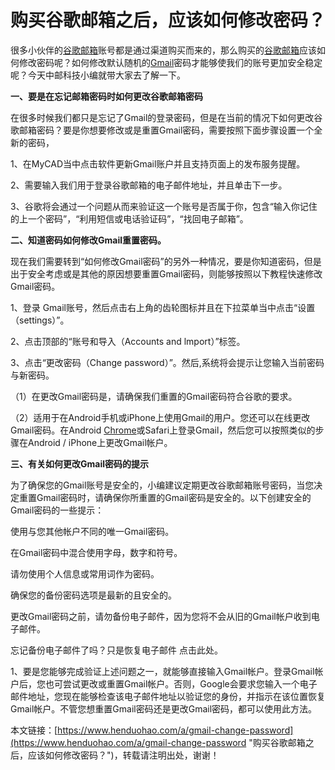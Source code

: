 # 购买谷歌邮箱之后，应该如何修改密码？
很多小伙伴的[谷歌邮箱](https://www.henduohao.com/tag/google-mail "谷歌邮箱是Google的免费网络邮件服务，也是世界上用户量最多的邮箱。")账号都是通过渠道购买而来的，那么购买的[谷歌邮箱](https://www.henduohao.com/tag/google-mail "谷歌邮箱是Google的免费网络邮件服务，也是世界上用户量最多的邮箱。")应该如何修改密码呢？如何修改默认随机的[Gmail](https://www.henduohao.com/tag/gmail "Gmail是Google的免费网络邮件服务，也是世界上用户量最多的邮箱。")密码才能够使我们的账号更加安全稳定呢？今天中邮科技小编就带大家去了解一下。

**一、要是在忘记邮箱密码时如何更改谷歌邮箱密码**

在很多时候我们都只是忘记了Gmail的登录密码，但是在当前的情况下如何更改谷歌邮箱密码？要是你想要修改或是重置Gmail密码，需要按照下面步骤设置一个全新的密码，

1、在MyCAD当中点击软件更新Gmail账户并且支持页面上的发布服务提醒。

2、需要输入我们用于登录谷歌邮箱的电子邮件地址，并且单击下一步。

3、谷歌将会通过一个问题从而来验证这一个账号是否属于你，包含“输入你记住的上一个密码”，“利用短信或电话验证码”，“找回电子邮箱”。

**二、知道密码如何修改Gmail重置密码。**

现在我们需要转到“如何修改Gmail密码”的另外一种情况，要是你知道密码，但是出于安全考虑或是其他的原因想要重置Gmail密码，则能够按照以下教程快速修改Gmail密码。

1、登录 Gmail账号，然后点击右上角的齿轮图标并且在下拉菜单当中点击“设置（settings）”。

2、点击顶部的“账号和导入（Accounts and lmport）”标签。

3、点击“更改密码（Change password）”。然后,系统将会提示让您输入当前密码与新密码。

（1）在更改Gmail密码是，请确保我们重置的Gmail密码符合谷歌的要求。

（2）适用于在Android手机或iPhone上使用Gmail的用户。您还可以在线更改Gmail密码。在Android [Chrome](https://www.henduohao.com/tag/chrome "Google Chrome是一款由Google公司开发的网页浏览器。")或Safari上登录Gmail，然后您可以按照类似的步骤在Android / iPhone上更改Gmail帐户。

**三、有关如何更改Gmail密码的提示**

为了确保您的Gmail账号是安全的，小编建议定期更改谷歌邮箱账号密码，当您决定重置Gmail密码时，请确保你所重置的Gmail密码是安全的。以下创建安全的Gmail密码的一些提示：

使用与您其他帐户不同的唯一Gmail密码。

在Gmail密码中混合使用字母，数字和符号。

请勿使用个人信息或常用词作为密码。

确保您的备份密码选项是最新的且安全的。

更改Gmail密码之前，请勿备份电子邮件，因为您将不会从旧的Gmail帐户收到电子邮件。

忘记备份电子邮件了吗？只是恢复电子邮件 点击此处。

1、要是您能够完成验证上述问题之一，就能够直接输入Gmail帐户。登录Gmail帐户后，您也可尝试更改或重置Gmail帐户。否则，Google会要求您输入一个电子邮件地址，您现在能够检查该电子邮件地址以验证您的身份，并指示在该位置恢复Gmail帐户。不管您想重置Gmail密码还是更改Gmail密码，都可以使用此方法。

本文链接：[https://www.henduohao.com/a/gmail-change-password](https://www.henduohao.com/a/gmail-change-password "购买谷歌邮箱之后，应该如何修改密码？")，转载请注明出处，谢谢！